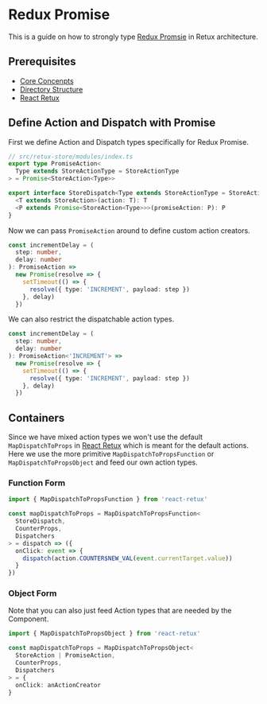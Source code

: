 # Redux Promise

This is a guide on how to strongly type [Redux Promsie](https://github.com/redux-utilities/redux-promise) in Retux architecture.

## Prerequisites

- [Core Concenpts](../guide/core-concepts.md)
- [Directory Structure](../guide/directory-structure.md)
- [React Retux](../guide/react-retux.md)

## Define Action and Dispatch with Promise

First we define Action and Dispatch types specifically for Redux Promise.

```typescript
// src/retux-store/modules/index.ts
export type PromiseAction<
  Type extends StoreActionType = StoreActionType
> = Promise<StoreAction<Type>>

export interface StoreDispatch<Type extends StoreActionType = StoreActionType> {
  <T extends StoreAction>(action: T): T
  <P extends Promise<StoreAction<Type>>>(promiseAction: P): P
}
```

Now we can pass `PromiseAction` around to define custom action creators.

```typescript
const incrementDelay = (
  step: number,
  delay: number
): PromiseAction =>
  new Promise(resolve => {
    setTimeout(() => {
      resolve({ type: 'INCREMENT', payload: step })
    }, delay)
  })
```

We can also restrict the dispatchable action types.

```typescript
const incrementDelay = (
  step: number,
  delay: number
): PromiseAction<'INCREMENT'> =>
  new Promise(resolve => {
    setTimeout(() => {
      resolve({ type: 'INCREMENT', payload: step })
    }, delay)
  })
```

## Containers

Since we have mixed action types we won't use the default `MapDispatchToProps` in [React Retux](../guide/react-retux.md) which is meant for the default actions. Here we use the more primitive `MapDispatchToPropsFunction` or `MapDispatchToPropsObject` and feed our own action types.

### Function Form

```typescript
import { MapDispatchToPropsFunction } from 'react-retux'

const mapDispatchToProps = MapDispatchToPropsFunction<
  StoreDispatch,
  CounterProps,
  Dispatchers
> = dispatch => ({
  onClick: event => {
    dispatch(action.COUNTER$NEW_VAL(event.currentTarget.value))
  }
})
```

### Object Form

Note that you can also just feed Action types that are needed by the Component.

```typescript
import { MapDispatchToPropsObject } from 'react-retux'

const mapDispatchToProps = MapDispatchToPropsObject<
  StoreAction | PromiseAction,
  CounterProps,
  Dispatchers
> = {
  onClick: anActionCreator
}
```
